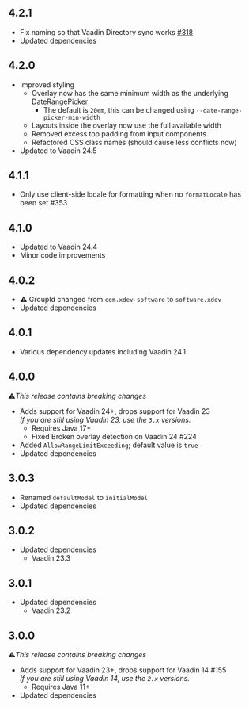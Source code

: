 ## 4.2.1
* Fix naming so that Vaadin Directory sync works [#318](https://github.com/xdev-software/vaadin-addon-template/issues/318)
* Updated dependencies

## 4.2.0
* Improved styling
  * Overlay now has the same minimum width as the underlying DateRangePicker
    * The default is ``20em``, this can be changed using ``--date-range-picker-min-width``
  * Layouts inside the overlay now use the full available width
  * Removed excess top padding from input components
  * Refactored CSS class names (should cause less conflicts now)
* Updated to Vaadin 24.5

## 4.1.1
* Only use client-side locale for formatting when no ``formatLocale`` has been set #353

## 4.1.0
* Updated to Vaadin 24.4
* Minor code improvements

## 4.0.2
* ⚠️ GroupId changed from ``com.xdev-software`` to ``software.xdev``
* Updated dependencies

## 4.0.1
* Various dependency updates including Vaadin 24.1

## 4.0.0
⚠️<i>This release contains breaking changes</i>

* Adds support for Vaadin 24+, drops support for Vaadin 23<br/>
  <i>If you are still using Vaadin 23, use the ``3.x`` versions.</i>
  * Requires Java 17+
  * Fixed Broken overlay detection on Vaadin 24 #224 
* Added ``AllowRangeLimitExceeding``; default value is ``true``
* Updated dependencies

## 3.0.3
* Renamed ``defaultModel`` to ``initialModel``
* Updated dependencies

## 3.0.2
* Updated dependencies
  * Vaadin 23.3

## 3.0.1
* Updated dependencies
  * Vaadin 23.2

## 3.0.0
⚠️<i>This release contains breaking changes</i>

* Adds support for Vaadin 23+, drops support for Vaadin 14 #155<br/>
  <i>If you are still using Vaadin 14, use the ``2.x`` versions.</i>
  * Requires Java 11+
* Updated dependencies

